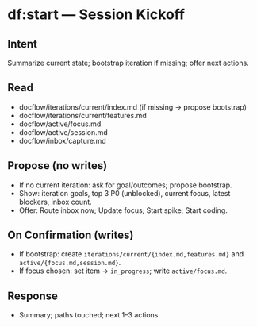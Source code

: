 # df:start — Session Kickoff

## Intent
Summarize current state; bootstrap iteration if missing; offer next actions.

## Read
- docflow/iterations/current/index.md (if missing → propose bootstrap)
- docflow/iterations/current/features.md
- docflow/active/focus.md
- docflow/active/session.md
- docflow/inbox/capture.md

## Propose (no writes)
- If no current iteration: ask for goal/outcomes; propose bootstrap.
- Show: iteration goals, top 3 P0 (unblocked), current focus, latest blockers, inbox count.
- Offer: Route inbox now; Update focus; Start spike; Start coding.

## On Confirmation (writes)
- If bootstrap: create `iterations/current/{index.md,features.md}` and `active/{focus.md,session.md}`.
- If focus chosen: set item → `in_progress`; write `active/focus.md`.

## Response
- Summary; paths touched; next 1–3 actions.